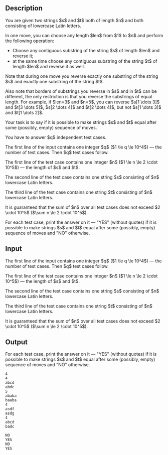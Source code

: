 ## Description

<div><p>You are given two strings $s$ and $t$ both of length $n$ and both consisting of lowercase Latin letters.</p><p>In one move, you can choose any length $len$ from $1$ to $n$ and perform the following operation: </p><ul> <li> Choose any contiguous substring of the string $s$ of length $len$ and reverse it; </li><li> <span class="tex-font-style-bf">at the same time</span> choose any contiguous substring of the string $t$ of length $len$ and reverse it as well. </li></ul><p>Note that during one move you reverse <span class="tex-font-style-bf">exactly one</span> substring of the string $s$ and <span class="tex-font-style-bf">exactly one</span> substring of the string $t$.</p><p>Also note that borders of substrings you reverse in $s$ and in $t$ <span class="tex-font-style-bf">can be different</span>, the only restriction is that you reverse the substrings of equal length. For example, if $len=3$ and $n=5$, you can reverse $s[1 \dots 3]$ and $t[3 \dots 5]$, $s[2 \dots 4]$ and $t[2 \dots 4]$, but not $s[1 \dots 3]$ and $t[1 \dots 2]$.</p><p>Your task is to say if it is possible to make strings $s$ and $t$ equal after some (possibly, empty) sequence of moves.</p><p>You have to answer $q$ independent test cases.</p></div><div class="input-specification"><p>The first line of the input contains one integer $q$ ($1 \le q \le 10^4$) — the number of test cases. Then $q$ test cases follow.</p><p>The first line of the test case contains one integer $n$ ($1 \le n \le 2 \cdot 10^5$) — the length of $s$ and $t$.</p><p>The second line of the test case contains one string $s$ consisting of $n$ lowercase Latin letters.</p><p>The third line of the test case contains one string $t$ consisting of $n$ lowercase Latin letters.</p><p>It is guaranteed that the sum of $n$ over all test cases does not exceed $2 \cdot 10^5$ ($\sum n \le 2 \cdot 10^5$).</p></div><div class="output-specification"><p>For each test case, print the answer on it — "<span class="tex-font-style-tt">YES</span>" (without quotes) if it is possible to make strings $s$ and $t$ equal after some (possibly, empty) sequence of moves and "<span class="tex-font-style-tt">NO</span>" otherwise.</p></div>

## Input

<p>The first line of the input contains one integer $q$ ($1 \le q \le 10^4$) — the number of test cases. Then $q$ test cases follow.</p><p>The first line of the test case contains one integer $n$ ($1 \le n \le 2 \cdot 10^5$) — the length of $s$ and $t$.</p><p>The second line of the test case contains one string $s$ consisting of $n$ lowercase Latin letters.</p><p>The third line of the test case contains one string $t$ consisting of $n$ lowercase Latin letters.</p><p>It is guaranteed that the sum of $n$ over all test cases does not exceed $2 \cdot 10^5$ ($\sum n \le 2 \cdot 10^5$).</p>

## Output

<p>For each test case, print the answer on it — "<span class="tex-font-style-tt">YES</span>" (without quotes) if it is possible to make strings $s$ and $t$ equal after some (possibly, empty) sequence of moves and "<span class="tex-font-style-tt">NO</span>" otherwise.</p>





```input1
4
4
abcd
abdc
5
ababa
baaba
4
asdf
asdg
4
abcd
badc
```




```output1
NO
YES
NO
YES
```


